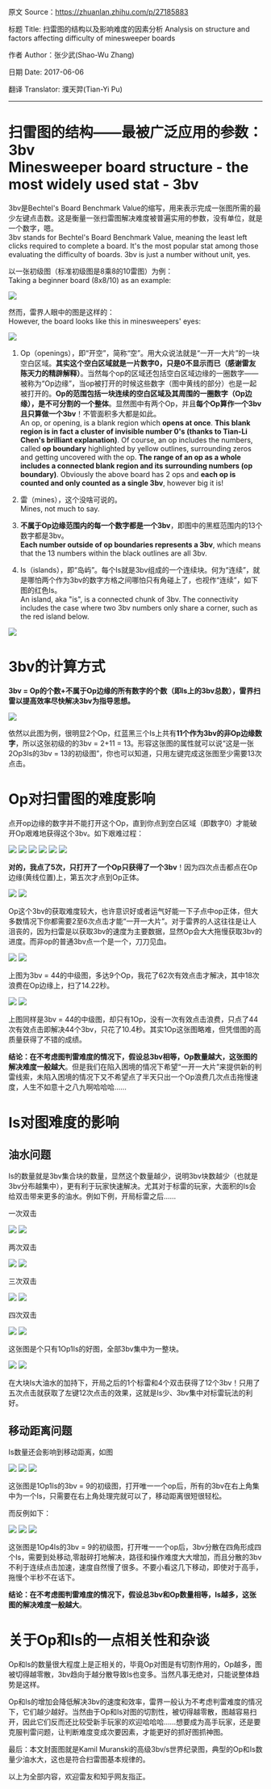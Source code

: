 原文 Source：https://zhuanlan.zhihu.com/p/27185883

标题 Title: 扫雷图的结构以及影响难度的因素分析 Analysis on structure and factors affecting difficulty of minesweeper boards

作者 Author：张少武(Shao-Wu Zhang)

日期 Date: 2017-06-06

翻译 Translator: 濮天羿(Tian-Yi Pu)
________

# 扫雷图的结构——最被广泛应用的参数：3bv<br>Minesweeper board structure - the most widely used stat - 3bv

3bv是Bechtel's Board Benchmark Value的缩写，用来表示完成一张图所需的最少左键点击数。这是衡量一张扫雷图解决难度被普遍实用的参数，没有单位，就是一个数字，嗯。<br>
3bv stands for Bechtel's Board Benchmark Value, meaning the least left clicks required to complete a board. It's the most popular stat among those evaluating the difficulty of boards. 3bv is just a number without unit, yes.

以一张初级图（标准初级图是8乘8的10雷图）为例：<br>
Taking a beginner board (8x8/10) as an example:

![](https://github.com/putianyi889/Minesweeper-makes-me-happy/blob/main/wiki/images/ZSW-bvopis/1.png)

然而，雷界人眼中的图是这样的：<br>
However, the board looks like this in minesweepers' eyes:

![](https://github.com/putianyi889/Minesweeper-makes-me-happy/blob/main/wiki/images/ZSW-bvopis/2.png)

1. Op（openings），即“开空”，简称“空”。用大众说法就是“一开一大片”的一块空白区域。**其实这个空白区域就是一片数字0，只是0不显示而已（感谢雷友陈天力的精辟解释）**。当然每个op的区域还包括空白区域边缘的一圈数字——被称为“Op边缘”，当op被打开的时候这些数字（图中黄线的部分）也是一起被打开的。**Op的范围包括一块连续的空白区域及其周围的一圈数字（Op边缘），是不可分割的一个整体**。显然图中有两个Op，并且**每个Op算作一个3bv且只算做一个3bv**！不管面积多大都是如此。<br>
An op, or opening, is a blank region which **opens at once**. **This blank region is in fact a cluster of invisible number 0's (thanks to Tian-Li Chen's brilliant explanation)**. Of course, an op includes the numbers, called **op boundary** highlighted by yellow outlines, surrounding zeros and getting uncovered with the op. **The range of an op as a whole includes a connected blank region and its surrounding numbers (op boundary)**. Obviously the above board has 2 ops and **each op is counted and only counted as a single 3bv**, however big it is!

2. 雷（mines），这个没啥可说的。<br>
Mines, not much to say.

3. **不属于Op边缘范围内的每一个数字都是一个3bv**，即图中的黑框范围内的13个数字都是3bv。<br>
**Each number outside of op boundaries represents a 3bv**, which means that the 13 numbers within the black outlines are all 3bv.

4. Is（islands），即“岛屿”。每个Is就是3bv组成的一个连续块。何为“连续”，就是哪怕两个作为3bv的数字方格之间哪怕只有角碰上了，也视作“连续”，如下图的红色Is。<br>
An island, aka "is", is a connected chunk of 3bv. The connectivity includes the case where two 3bv numbers only share a corner, such as the red island below.

![](https://github.com/putianyi889/Minesweeper-makes-me-happy/blob/main/wiki/images/ZSW-bvopis/3.png)

# 3bv的计算方式
**3bv = Op的个数+不属于Op边缘的所有数字的个数（即Is上的3bv总数），雷界扫雷以提高效率尽快解决3bv为指导思想。**

![](https://github.com/putianyi889/Minesweeper-makes-me-happy/blob/main/wiki/images/ZSW-bvopis/3.png)

依然以此图为例，很明显2个Op，红蓝黑三个Is上共有**11个作为3bv的非Op边缘数字**，所以这张初级的的3bv = 2+11 = 13。形容这张图的属性就可以说“这是一张2Op3Is的3bv = 13的初级图”，你也可以知道，只用左键完成这张图至少需要13次点击。

# Op对扫雷图的难度影响

点开op边缘的数字并不能打开这个Op，直到你点到空白区域（即数字0）才能破开Op艰难地获得这个3bv。如下艰难过程：

![](https://github.com/putianyi889/Minesweeper-makes-me-happy/blob/main/wiki/images/ZSW-bvopis/4.png)
![](https://github.com/putianyi889/Minesweeper-makes-me-happy/blob/main/wiki/images/ZSW-bvopis/5.png)
![](https://github.com/putianyi889/Minesweeper-makes-me-happy/blob/main/wiki/images/ZSW-bvopis/6.png)
![](https://github.com/putianyi889/Minesweeper-makes-me-happy/blob/main/wiki/images/ZSW-bvopis/7.png)
![](https://github.com/putianyi889/Minesweeper-makes-me-happy/blob/main/wiki/images/ZSW-bvopis/8.png)
![](https://github.com/putianyi889/Minesweeper-makes-me-happy/blob/main/wiki/images/ZSW-bvopis/9.png)

**对的，我点了5次，只打开了一个Op只获得了一个3bv**！因为四次点击都点在Op边缘(黄线位置)上，第五次才点到Op正体。

![](https://github.com/putianyi889/Minesweeper-makes-me-happy/blob/main/wiki/images/ZSW-bvopis/10.png)
![](https://github.com/putianyi889/Minesweeper-makes-me-happy/blob/main/wiki/images/ZSW-bvopis/11.png)

Op这个3bv的获取难度较大，也许意识好或者运气好能一下子点中op正体，但大多数情况下你都需要2至6次点击才能“一开一大片”。对于雷界的人这往往是让人沮丧的，因为扫雷是以获取3bv的速度为主要数据，显然Op会大大拖慢获取3bv的进度。而非op的普通3bv点一个是一个，刀刀见血。

![](https://github.com/putianyi889/Minesweeper-makes-me-happy/blob/main/wiki/images/ZSW-bvopis/12.png)
![](https://github.com/putianyi889/Minesweeper-makes-me-happy/blob/main/wiki/images/ZSW-bvopis/13.png)

上图为3bv = 44的中级图，多达9个Op，我花了62次有效点击才解决，其中18次浪费在Op边缘上，扫了14.22秒。

![](https://github.com/putianyi889/Minesweeper-makes-me-happy/blob/main/wiki/images/ZSW-bvopis/14.png)
![](https://github.com/putianyi889/Minesweeper-makes-me-happy/blob/main/wiki/images/ZSW-bvopis/15.png)

上图同样是3bv = 44的中级图，却只有1Op，没有一次有效点击浪费，只点了44次有效点击即解决44个3bv，只花了10.4秒。其实1Op这张图略难，但凭借图的高质量获得了不错的成绩。

**结论：在不考虑图判雷难度的情况下，假设总3bv相等，Op数量越大，这张图的解决难度一般越大**。但是我们在陷入困境的情况下希望“一开一大片”来提供新的判雷线索，未陷入困境的情况下又不希望点了半天只出一个Op浪费几次点击拖慢速度，人生不如意十之八九啊哈哈哈……

# Is对图难度的影响

## 油水问题

Is的数量就是3bv集合块的数量，显然这个数量越少，说明3bv块数越少（也就是3bv分布越集中），更有利于玩家快速解决。尤其对于标雷的玩家，大面积的Is会给双击带来更多的油水。例如下例，开局标雷之后……

一次双击

![](https://github.com/putianyi889/Minesweeper-makes-me-happy/blob/main/wiki/images/ZSW-bvopis/16.png)
![](https://github.com/putianyi889/Minesweeper-makes-me-happy/blob/main/wiki/images/ZSW-bvopis/17.png)

两次双击

![](https://github.com/putianyi889/Minesweeper-makes-me-happy/blob/main/wiki/images/ZSW-bvopis/18.png)
![](https://github.com/putianyi889/Minesweeper-makes-me-happy/blob/main/wiki/images/ZSW-bvopis/19.png)

三次双击

![](https://github.com/putianyi889/Minesweeper-makes-me-happy/blob/main/wiki/images/ZSW-bvopis/20.png)
![](https://github.com/putianyi889/Minesweeper-makes-me-happy/blob/main/wiki/images/ZSW-bvopis/21.png)

四次双击

![](https://github.com/putianyi889/Minesweeper-makes-me-happy/blob/main/wiki/images/ZSW-bvopis/22.png)
![](https://github.com/putianyi889/Minesweeper-makes-me-happy/blob/main/wiki/images/ZSW-bvopis/23.png)

这张图是个只有1Op1Is的好图，全部3bv集中为一整块。

![](https://github.com/putianyi889/Minesweeper-makes-me-happy/blob/main/wiki/images/ZSW-bvopis/24.png)
![](https://github.com/putianyi889/Minesweeper-makes-me-happy/blob/main/wiki/images/ZSW-bvopis/25.png)

在大块Is大油水的加持下，开局之后的1个标雷和4个双击获得了12个3bv！只用了五次点击就获取了左键12次点击的效果，这就是Is少、3bv集中对标雷玩法的利好。

## 移动距离问题

Is数量还会影响到移动距离，如图

![](https://github.com/putianyi889/Minesweeper-makes-me-happy/blob/main/wiki/images/ZSW-bvopis/26.png)
![](https://github.com/putianyi889/Minesweeper-makes-me-happy/blob/main/wiki/images/ZSW-bvopis/27.png)
![](https://github.com/putianyi889/Minesweeper-makes-me-happy/blob/main/wiki/images/ZSW-bvopis/28.png)

这张图是1Op1Is的3bv = 9的初级图，打开唯一一个op后，所有的3bv在右上角集中为一个Is，只需要在右上角处理完就可以了，移动距离很短很轻松。

而反例如下：

![](https://github.com/putianyi889/Minesweeper-makes-me-happy/blob/main/wiki/images/ZSW-bvopis/29.png)
![](https://github.com/putianyi889/Minesweeper-makes-me-happy/blob/main/wiki/images/ZSW-bvopis/30.png)
![](https://github.com/putianyi889/Minesweeper-makes-me-happy/blob/main/wiki/images/ZSW-bvopis/31.png)

这张图是1Op4Is的3bv = 9的初级图，打开唯一一个op后，3bv分散在四角形成四个Is，需要到处移动,零敲碎打地解决，路径和操作难度大大增加，而且分散的3bv不利于连续点击加速，速度自然慢了很多。不要小看这几下移动，即使对于高手，拖慢个半秒不在话下。

**结论：在不考虑图判雷难度的情况下，假设总3bv和Op数量相等，Is越多，这张图的解决难度一般越大**。

# 关于Op和Is的一点相关性和杂谈
Op和Is的数量很大程度上是正相关的，毕竟Op对图是有切割作用的，Op越多，图被切得越零散，3bv趋向于越分散导致Is也变多。当然凡事无绝对，只能说整体趋势是这样。

Op和Is的增加会降低解决3bv的速度和效率，雷界一般认为不考虑判雷难度的情况下，它们越少越好。当然由于Op和Is对图的切割性，被切得越零散，图越容易扫开，因此它们反而还比较受新手玩家的欢迎哈哈哈……想要成为高手玩家，还是要克服判雷问题，让判断难度变成次要因素，才能更好的抓好图抓神图。

最后：本文封面图就是Kamil Muranski的高级3bv/s世界纪录图，典型的Op和Is数量少油水大，这也是符合扫雷图基本规律的。

以上为全部内容，欢迎雷友和知乎网友指正。